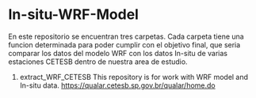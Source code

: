 # In-situ-WRF-Model
En este repositorio se encuentran tres carpetas. Cada carpeta tiene una funcion determinada para poder cumplir con el objetivo final, que seria comparar los datos del modelo WRF con los datos In-situ de varias estaciones CETESB dentro de nuestra area de estudio.

1. extract_WRF_CETESB
This repository is for work with WRF model and In-situ data.
https://qualar.cetesb.sp.gov.br/qualar/home.do
